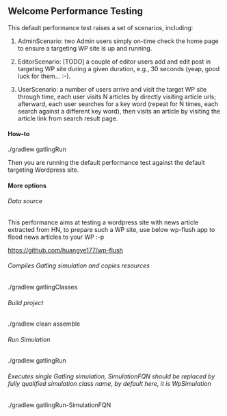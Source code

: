 ## Welcome Performance Testing

This default performance test raises a set of scenarios, including: 

1. AdminScenario: two Admin users simply on-time check the home page to ensure a targeting WP site is up and running.

2. EditorScenario: [TODO] a couple of editor users add and edit post in targeting WP site during a given duration, e.g., 30 seconds (yeap, good luck for them... :-).

3. UserScenario: a number of users arrive and visit the target WP site through time, each user visits N articles by directly visiting article urls; afterward, each user searches for a key word (repeat for N times, each search against a different key word), then visits an article by visiting the article link from search result page.

#### How-to

./gradlew gatlingRun

Then you are running the default performance test against the default targeting Wordpress site.

#### More options

###### Data source

This performance aims at testing a wordpress site with news article extracted from HN, to prepare such a WP site, use below wp-flush app to flood news articles to your WP :-p

https://github.com/huangye177/wp-flush

###### Compiles Gatling simulation and copies resources

./gradlew gatlingClasses

###### Build project

./gradlew clean assemble

###### Run Simulation

./gradlew gatlingRun

###### Executes single Gatling simulation, SimulationFQN should be replaced by fully qualified simulation class name, by default here, it is WpSimulation

./gradlew gatlingRun-SimulationFQN